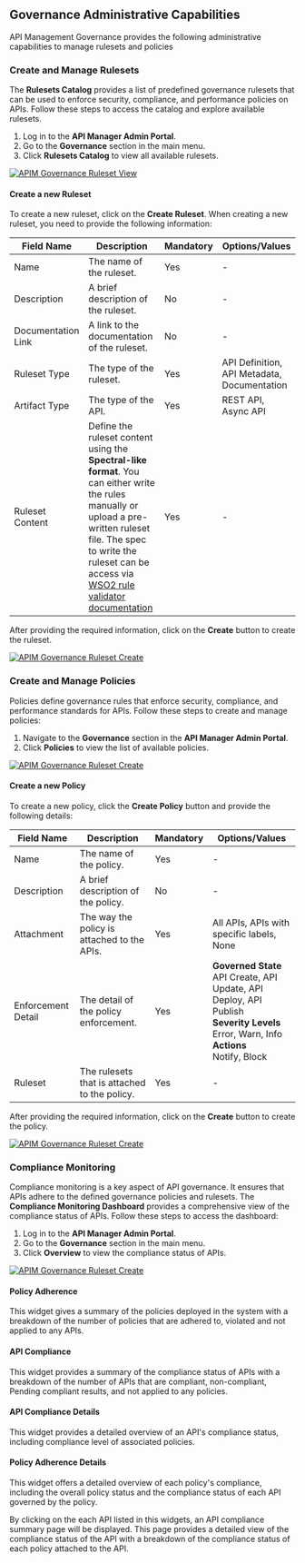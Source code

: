 Governance Administrative Capabilities
--------------------------------------

API Management Governance provides the following administrative capabilities to manage rulesets and policies

### Create and Manage Rulesets

The **Rulesets Catalog** provides a list of predefined governance rulesets that can be used to enforce security, compliance, and performance policies on APIs. Follow these steps to access the catalog and explore available rulesets.  

1. Log in to the **API Manager Admin Portal**.  
2. Go to the **Governance** section in the main menu.  
3. Click **Rulesets Catalog** to view all available rulesets.  

<a href="{{base_path}}/assets/img/governance/ruleset_view.png">
  <img src="{{base_path}}/assets/img/governance/ruleset_view.png" alt="APIM Governance Ruleset View"/>
</a>

#### Create a new Ruleset

To create a new ruleset, click on the **Create Ruleset**. When creating a new ruleset, you need to provide the following information:

| Field Name | Description                                                                                                                                                                  | Mandatory | Options/Values |
|------------|------------------------------------------------------------------------------------------------------------------------------------------------------------------------------|-----------|----------------|
| Name | The name of the ruleset.                                                                                                                                                     | Yes | - |
| Description | A brief description of the ruleset.                                                                                                                                          | No | - |
| Documentation Link | A link to the documentation of the ruleset.                                                                                                                                  | No | - |
| Ruleset Type | The type of the ruleset.                                                                                                                                                     | Yes | API Definition, API Metadata, Documentation |
| Artifact Type | The type of the API.                                                                                                                                                         | Yes | REST API, Async API |
| Ruleset Content | Define the ruleset content using the **Spectral-like format**. You can either write the rules manually or upload a pre-written ruleset file. The spec to write the ruleset can be access via [WSO2 rule validator documentation]({{base_path}}/governance/rule-validator/rule-validator) | Yes | - |

After providing the required information, click on the **Create** button to create the ruleset.

<a href="{{base_path}}/assets/img/governance/ruleset_create.jpg">
  <img src="{{base_path}}/assets/img/governance/ruleset_create.jpg" alt="APIM Governance Ruleset Create"/>
</a>

### Create and Manage Policies

Policies define governance rules that enforce security, compliance, and performance standards for APIs. Follow these steps to create and manage policies:  

1. Navigate to the **Governance** section in the **API Manager Admin Portal**.  
2. Click **Policies** to view the list of available policies.  

<a href="{{base_path}}/assets/img/governance/policy_view.png">
  <img src="{{base_path}}/assets/img/governance/policy_view.png" alt="APIM Governance Ruleset Create"/>
</a>

#### Create a new Policy

To create a new policy, click the **Create Policy** button and provide the following details:  

| Field Name | Description                                  | Mandatory | Options/Values                                                                                                                                           |
|------------|----------------------------------------------|-----------|----------------------------------------------------------------------------------------------------------------------------------------------------------|
| Name | The name of the policy.                      | Yes | -                                                                                                                                                        |
| Description | A brief description of the policy.           | No | -                                                                                                                                                        |
| Attachment | The way the policy is attached to the APIs.  | Yes | All APIs, APIs with specific labels, None                                                                                                                |
| Enforcement Detail | The detail of the policy enforcement.        | Yes | **Governed State** <br/> API Create, API Update, API Deploy, API Publish <br/> **Severity Levels** <br/> Error, Warn, Info <br/> **Actions** <br/> Notify, Block |
| Ruleset | The rulesets that is attached to the policy. | Yes | -                                                                                                                                                        |

After providing the required information, click on the **Create** button to create the policy.

<a href="{{base_path}}/assets/img/governance/policy_create.jpg">
  <img src="{{base_path}}/assets/img/governance/policy_create.jpg" alt="APIM Governance Ruleset Create"/>
</a>


### Compliance Monitoring

Compliance monitoring is a key aspect of API governance. It ensures that APIs adhere to the defined governance policies and rulesets. The **Compliance Monitoring Dashboard** provides a comprehensive view of the compliance status of APIs. Follow these steps to access the dashboard:

1. Log in to the **API Manager Admin Portal**.
2. Go to the **Governance** section in the main menu.
3. Click **Overview** to view the compliance status of APIs.

<a href="{{base_path}}/assets/img/governance/admin_compliance.png">
  <img src="{{base_path}}/assets/img/governance/admin_compliance.png" alt="APIM Governance Ruleset Create"/>
</a>

#### **Policy Adherence**

This widget gives a summary of the policies deployed in the system with a breakdown of the number of policies that are adhered to, violated and not applied to any APIs.


#### **API Compliance**

This widget provides a summary of the compliance status of APIs with a breakdown of the number of APIs that are compliant, non-compliant, Pending compliant results, and not applied to any policies.

#### **API Compliance Details**

This widget provides a detailed overview of an API's compliance status, including compliance level of associated policies.  

#### **Policy Adherence Details**

This widget offers a detailed overview of each policy's compliance, including the overall policy status and the compliance status of each API governed by the policy.  

By clicking on the each API listed in this widgets, an API compliance summary page will be displayed. This page provides a detailed view of the compliance status of the API with a breakdown of the compliance status of each policy attached to the API. 




